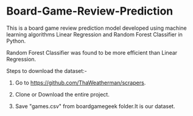 # Board-Game-Review-Prediction

This is a board game review prediction model developed using machine learning algorithms Linear Regression and
Random Forest Classifier in Python.

Random Forest Classifier was found to be more efficient than Linear Regression.

Steps to download the dataset:-

1) Go to https://github.com/ThaWeatherman/scrapers.

2) Clone or Download the entire project.

3) Save "games.csv" from boardgamegeek folder.It is our dataset.
